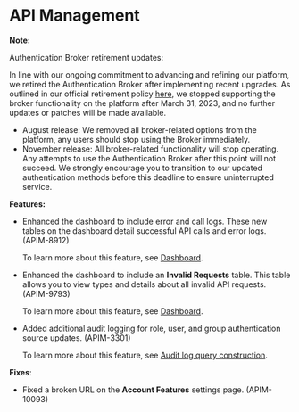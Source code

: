 # API Management 

<head>
  <meta name="guidename" content="Release Notes"/>
  <meta name="context" content="GUID-1b9d4962-7c5e-49fa-98d3-3bdf3cab822b"/>
</head>



**Note:**

Authentication Broker retirement updates:

In line with our ongoing commitment to advancing and refining our platform, we retired the Authentication Broker after implementing recent upgrades. As outlined in our official retirement policy [here](atm-Boomi_feature_deprecation_process_policy_e4547744-664f-4539-bd23-b91676bcbd8a.md), we stopped supporting the broker functionality on the platform after March 31, 2023, and no further updates or patches will be made available.

-   August release: We removed all broker-related options from the platform, any users should stop using the Broker immediately.
-   November release: All broker-related functionality will stop operating. Any attempts to use the Authentication Broker after this point will not succeed. We strongly encourage you to transition to our updated authentication methods before this deadline to ensure uninterrupted service.

**Features:**

-   Enhanced the dashboard to include error and call logs. These new tables on the dashboard detail successful API calls and error logs. \(APIM-8912\)

    To learn more about this feature, see [Dashboard](../../API%20Management/Topics/r-api-Dashboard_d7c56437-c100-436f-b3e4-bde7a80d11be.md).

-   Enhanced the dashboard to include an **Invalid Requests** table. This table allows you to view types and details about all invalid API requests. \(APIM-9793\)

    To learn more about this feature, see [Dashboard](../../API%20Management/Topics/r-api-Dashboard_d7c56437-c100-436f-b3e4-bde7a80d11be.md).

-   Added additional audit logging for role, user, and group authentication source updates. \(APIM-3301\)

    To learn more about this feature, see [Audit log query construction](https://developer.boomi.com/api/platformapi#tag/AuditLog).


**Fixes**:

-   Fixed a broken URL on the **Account Features** settings page. \(APIM-10093\)